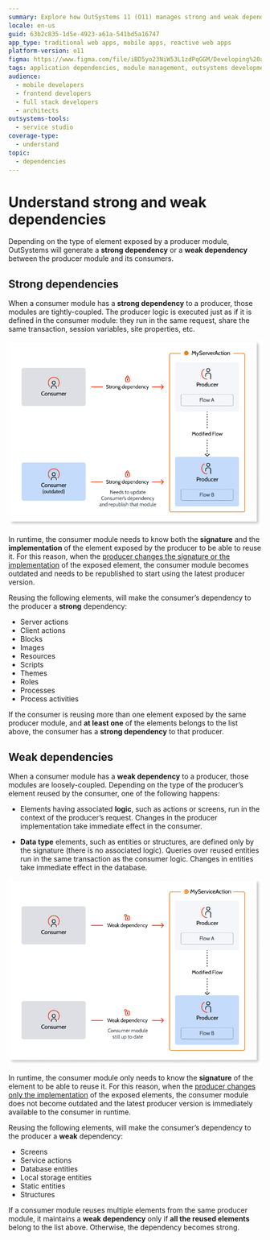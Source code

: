 ```yaml
---
summary: Explore how OutSystems 11 (O11) manages strong and weak dependencies between producer and consumer modules to ensure efficient application functionality.
locale: en-us
guid: 63b2c835-1d5e-4923-a61a-541bd5a16747
app_type: traditional web apps, mobile apps, reactive web apps
platform-version: o11
figma: https://www.figma.com/file/iBD5yo23NiW53L1zdPqGGM/Developing%20an%20Application?node-id=280:29
tags: application dependencies, module management, outsystems development, software architecture, dependency management
audience:
  - mobile developers
  - frontend developers
  - full stack developers
  - architects
outsystems-tools:
  - service studio
coverage-type:
  - understand
topic:
  - dependencies
---
```


# Understand strong and weak dependencies

Depending on the type of element exposed by a producer module, OutSystems will generate a **strong dependency** or a **weak dependency** between the producer module and its consumers.

## Strong dependencies

When a consumer module has a **strong dependency** to a producer, those modules are tightly-coupled. The producer logic is executed just as if it is defined in the consumer module: they run in the same request, share the same transaction, session variables, site properties, etc.

![Diagram illustrating strong dependencies between producer and consumer modules in OutSystems](images/strong-weak-dependencies-1-diag.png "Strong Dependencies Diagram")
 
In runtime, the consumer module needs to know both the **signature** and the **implementation** of the element exposed by the producer to be able to reuse it. For this reason, when the [producer changes the signature or the implementation](handle-changes.md#change-functionality-in-the-producer-module) of the exposed element, the consumer module becomes outdated and needs to be republished to start using the latest producer version. 

Reusing the following elements, will make the consumer’s dependency to the producer a **strong** dependency:

* Server actions
* Client actions
* Blocks
* Images
* Resources
* Scripts
* Themes
* Roles
* Processes
* Process activities

If the consumer is reusing more than one element exposed by the same producer module, and **at least one** of the elements belongs to the list above, the consumer has a **strong dependency** to that producer.

## Weak dependencies

When a consumer module has a **weak dependency** to a producer, those modules are loosely-coupled. Depending on the type of the producer’s element reused by the consumer, one of the following happens:

* Elements having associated **logic**, such as actions or screens, run in the context of the producer’s request. Changes in the producer implementation take immediate effect in the consumer.

* **Data type** elements, such as entities or structures, are defined only by the signature (there is no associated logic). Queries over reused entities run in the same transaction as the consumer logic. Changes in entities take immediate effect in the database.

![Diagram showing weak dependencies between producer and consumer modules in OutSystems](images/strong-weak-dependencies-2-diag.png "Weak Dependencies Diagram")

In runtime, the consumer module only needs to know the **signature** of the element to be able to reuse it. For this reason, when the [producer changes only the implementation](handle-changes.md#change-functionality-in-the-producer-module) of the exposed elements, the consumer module does not become outdated and the latest producer version is immediately available to the consumer in runtime.

Reusing the following elements, will make the consumer’s dependency to the producer a **weak** dependency:

* Screens
* Service actions
* Database entities
* Local storage entities
* Static entities
* Structures

If a consumer module reuses multiple elements from the same producer module, it maintains a **weak dependency** only if **all the reused elements** belong to the list above. Otherwise, the dependency becomes strong.
